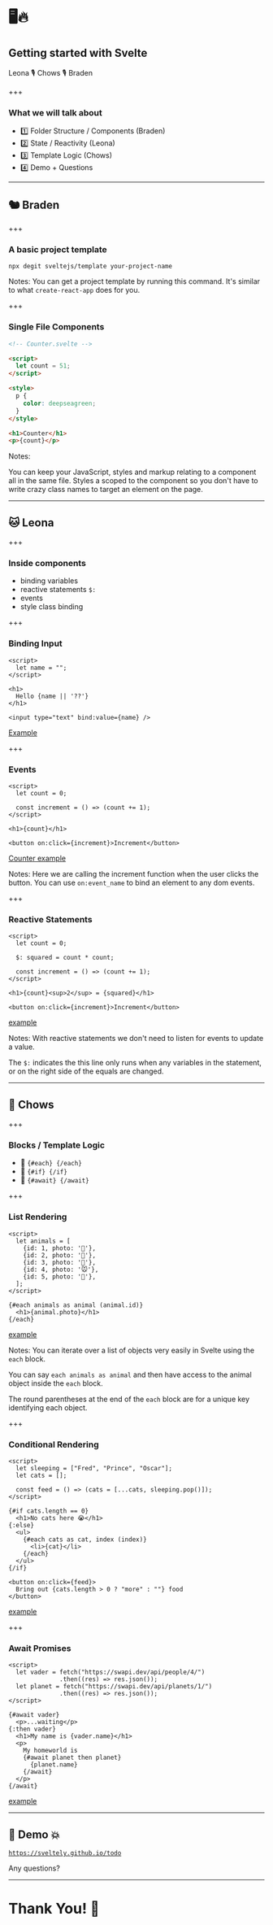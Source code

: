 # 🖥️🔥

## Getting started with Svelte

Leona 🎙️ Chows 🎙️ Braden

+++

### What we will talk about

- 1️⃣ Folder Structure / Components (Braden)
- 2️⃣ State / Reactivity (Leona)
- 3️⃣ Template Logic (Chows)
- 4️⃣ Demo + Questions

---

## 🐿️ Braden

+++

### A basic project template

```shell
npx degit sveltejs/template your-project-name
```

Notes: You can get a project template by running this command. It's similar to
what `create-react-app` does for you.

+++

### Single File Components

```html
<!-- Counter.svelte -->

<script>
  let count = 51;
</script>

<style>
  p {
    color: deepseagreen;
  }
</style>

<h1>Counter</h1>
<p>{count}</p>
```

Notes:

You can keep your JavaScript, styles and markup relating to a component all in
the same file. Styles a scoped to the component so you don't have to write crazy
class names to target an element on the page.

---

## 🐱 Leona

+++

### Inside components

- binding variables
- reactive statements `$:`
- events
- style class binding

+++

### Binding Input

```svelte
<script>
  let name = "";
</script>

<h1>
  Hello {name || '??'}
</h1>

<input type="text" bind:value={name} />
```

[Example](https://svelte.dev/repl/373f2a9ce2c04e17abcdb2ca74773b36?version=3.32.0)

+++

### Events

```svelte
<script>
  let count = 0;

  const increment = () => (count += 1);
</script>

<h1>{count}</h1>

<button on:click={increment}>Increment</button>
```

[Counter example](https://svelte.dev/repl/0031b184adc04c9da35f907efb7b0c28?version=3.32.0)

Notes: Here we are calling the increment function when the user clicks the
button. You can use `on:event_name` to bind an element to any dom events.

+++

### Reactive Statements

```svelte
<script>
  let count = 0;

  $: squared = count * count;

  const increment = () => (count += 1);
</script>

<h1>{count}<sup>2</sup> = {squared}</h1>

<button on:click={increment}>Increment</button>
```

[example](https://svelte.dev/repl/3896303961a74c338aea0bd2af629656?version=3.32.0)

Notes: With reactive statements we don't need to listen for events to update a
value.

The `$:` indicates the this line only runs when any variables in the statement,
or on the right side of the equals are changed.

---

## 🐶 Chows

+++

### Blocks / Template Logic

- 🧩 `{#each} {/each}`
- 🧩 `{#if} {/if}`
- 🧩 `{#await} {/await}`

+++

### List Rendering

```svelte
<script>
  let animals = [
    {id: 1, photo: '🦁'},
    {id: 2, photo: '🦊'},
    {id: 3, photo: '🦄'},
    {id: 4, photo: '🐭'},
    {id: 5, photo: '🦎'},
  ];
</script>

{#each animals as animal (animal.id)}
  <h1>{animal.photo}</h1>
{/each}
```

[example](https://svelte.dev/repl/8c60289cdbde409eab41811e09f779fc?version=3.32.0)

Notes: You can iterate over a list of objects very easily in Svelte using the
`each` block.

You can say `each animals as animal` and then have access to the animal object
inside the `each` block.

The round parentheses at the end of the `each` block are for a unique key
identifying each object.

+++

### Conditional Rendering

```svelte
<script>
  let sleeping = ["Fred", "Prince", "Oscar"];
  let cats = [];

  const feed = () => (cats = [...cats, sleeping.pop()]);
</script>

{#if cats.length == 0}
  <h1>No cats here 😭</h1>
{:else}
  <ul>
    {#each cats as cat, index (index)}
      <li>{cat}</li>
    {/each}
  </ul>
{/if}

<button on:click={feed}>
  Bring out {cats.length > 0 ? "more" : ""} food
</button>
```

[example](https://svelte.dev/repl/c23cb5f4607a46a8afbfcce076f78702?version=3.32.0)

+++

### Await Promises

```svelte
<script>
  let vader = fetch("https://swapi.dev/api/people/4/")
              .then((res) => res.json());
  let planet = fetch("https://swapi.dev/api/planets/1/")
              .then((res) => res.json());
</script>

{#await vader}
  <p>...waiting</p>
{:then vader}
  <h1>My name is {vader.name}</h1>
  <p>
    My homeworld is
    {#await planet then planet}
      {planet.name}
    {/await}
  </p>
{/await}
```

[example](https://svelte.dev/repl/d457fcce56894002a8f0b9b348f0f6d1?version=3.32.0)

---

## 🧪 Demo 💥

[`https://sveltely.github.io/todo`](https://sveltely.github.io/todo)

Any questions?

---

# Thank You! 🎉

